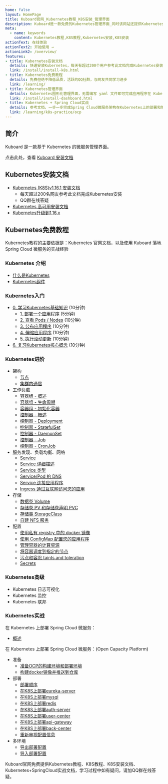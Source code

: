```yaml
---
home: false
layout: HomePage
title: Kuboard官网_Kubernetes教程_K8S安装_管理界面
description: Kuboard是一款免费的Kubernetes管理界面_同时该网站还提供Kubernetes安装文档_K8S_部署_入门_免费中文Kubernetes教程_以及在Kubernetes上部署SpringCloud的详细文档
meta:
  - name: keywords
    content: Kubernetes教程,K8S教程,Kubernetes安装,K8S安装
actionText: 在线体验
actionText2: 开始使用 →
actionLink2: /overview/
features:
- title: Kubernetes安装文档
  details: 快速安装Kubernetes，每天有超过200个用户参考此文档完成Kubernetes安装，碰到问题可QQ在线答疑
  link: /install/install-k8s.html
- title: Kubernetes免费教程
  details: 免费但绝不降低品质，活跃的QQ社群，与网友共同学习进步
  link: /learning/
- title: Kubernetes管理界面
  details: Kubernetes图形化管理界面，无需编写 yaml 文件即可完成应用程序在 Kubernetes 上的部署和维护
  link: /install/install-dashboard.html
- title: Kubernetes + Spring Cloud实战
  details: 参考文档，一步一步完成Spring Cloud微服务架构在Kubernetes上的部署和管理
  link: /learning/k8s-practice/ocp
---
```


## 简介

Kuboard 是一款基于 Kubernetes 的微服务管理界面。

点击此处，查看 [Kuboard 安装文档](https://kuboard.cn/install/install-dashboard.html)


## Kubernetes安装文档

* <a href="https://kuboard.cn/install/install-k8s.html" target="_blank">Kubernetes (K8S)v1.16.1 安装文档</a>
  * 每天超过200名网友参考此文档完成Kubernetes安装
  * QQ群在线答疑
* [Kubernetes 高可用安装文档](https://kuboard.cn/install/install-kubernetes.html)
* [Kubernetes升级到1.16.x](https://kuboard.cn/install/upgrade-k8s/1.15.x-1.16.x.html)

## Kubernetes免费教程

Kubernetes教程的主要依据是：Kubernetes 官网文档，以及使用 Kuboard 落地 Spring Cloud 微服务的实战经验

### **Kubernetes 介绍**

  * [什么是Kubernetes](https://kuboard.cn/learning/k8s-bg/what-is-k8s.html)
  * [Kubernetes组件](https://kuboard.cn/learning/k8s-bg/component.html)

### Kubernetes入门
  * [0. 学习Kubernetes基础知识](https://kuboard.cn/learning/k8s-basics/kubernetes-basics.html) (10分钟)
    * [1. 部署一个应用程序](https://kuboard.cn/learning/k8s-basics/deploy-app.html) (5分钟)
    * [2. 查看 Pods / Nodes](https://kuboard.cn/learning/k8s-basics/explore.html) (10分钟)
    * [3. 公布应用程序](https://kuboard.cn/learning/k8s-basics/expose.html) (10分钟)
    * [4. 伸缩应用程序](https://kuboard.cn/learning/k8s-basics/scale.html) (10分钟)
    * [5. 执行滚动更新](https://kuboard.cn/learning/k8s-basics/update.html) (10分钟)
  * [6. 复习Kubernetes核心概念](https://kuboard.cn/learning/k8s-basics/k8s-core-concepts.html) (10分钟)

### Kubernetes进阶
  * 架构
    * [节点](https://kuboard.cn/learning/k8s-bg/architecture/nodes.html)
    * [集群内通信](https://kuboard.cn/learning/k8s-bg/architecture/com.html)
  * 工作负载
    * [容器组 - 概述](https://kuboard.cn/learning/k8s-intermediate/workload/pod.html)
    * [容器组 - 生命周期](https://kuboard.cn/learning/k8s-intermediate/workload/pod-lifecycle.html)
    * [容器组 - 初始化容器](https://kuboard.cn/learning/k8s-intermediate/workload/init-container.html)
    * [控制器 - 概述](https://kuboard.cn/learning/k8s-intermediate/workload/workload.html)
    * [控制器 - Deployment](https://kuboard.cn/learning/k8s-intermediate/workload/wl-deployment/) 
    * [控制器 - StatefulSet](https://kuboard.cn/learning/k8s-intermediate/workload/wl-statefulset/) 
    * [控制器 - DaemonSet](https://kuboard.cn/learning/k8s-intermediate/workload/wl-daemonset/) 
    * [控制器 - Job](https://kuboard.cn/learning/k8s-intermediate/workload/wl-job/) 
    * [控制器 - CronJob](https://kuboard.cn/learning/k8s-intermediate/workload/wl-cronjob/) 
  * 服务发现、负载均衡、网络
    * [Service](https://kuboard.cn/learning/k8s-intermediate/service/service.html) 
    * [Service 详细描述](https://kuboard.cn/learning/k8s-intermediate/service/service-details.html)
    * [Service 类型](https://kuboard.cn/learning/k8s-intermediate/service/service-types.html)
    * [Service/Pod 的 DNS](https://kuboard.cn/learning/k8s-intermediate/service/dns.html) 
    * [Service 连接应用程序](https://kuboard.cn/learning/k8s-intermediate/service/connecting.html) 
    * [Ingress 通过互联网访问您的应用](https://kuboard.cn/learning/k8s-intermediate/service/ingress.html)
  * 存储
    * [数据卷 Volume](https://kuboard.cn/learning/k8s-intermediate/persistent/volume.html)
    * [存储卷 PV 和存储卷声明 PVC](https://kuboard.cn/learning/k8s-intermediate/persistent/pv.html)
    * [存储类 StorageClass](https://kuboard.cn/learning/k8s-intermediate/persistent/storage-class.html)
    * [自建 NFS 服务](https://kuboard.cn/learning/k8s-intermediate/persistent/nfs.html) 
  * 配置
    * [使用私有 registry 中的 docker 镜像](https://kuboard.cn/learning/k8s-intermediate/private-registry.html)
    * [使用 ConfigMap 配置您的应用程序](https://kuboard.cn/learning/k8s-intermediate/config/config-map.html)
    * [管理容器的计算资源](https://kuboard.cn/learning/k8s-intermediate/config/computing-resource.html) 
    * [将容器调度到指定的节点](https://kuboard.cn/learning/k8s-intermediate/config/assign-pod-node.html) 
    * [污点和容忍 taints and toleration](https://kuboard.cn/learning/k8s-intermediate/config/taints-toleration/) 
    * [Secrets](https://kuboard.cn/learning/k8s-intermediate/config/secrets/) 

### Kubernetes高级

  * Kubernetes 日志可视化
  * Kubernetes 监控
  * Kubernetes 联邦

### Kubernetes实战

在 Kubernetes 上部署 Spring Cloud 微服务：

* [概述](https://kuboard.cn/learning/k8s-practice/spring-cloud/)

在 Kubernetes 上部署 Spring Cloud 微服务：(Open Capacity Platform)

* 准备
  * [准备OCP的构建环境和部署环境](https://kuboard.cn/learning/k8s-practice/ocp/prepare.html)
  * [构建docker镜像并推送到仓库](https://kuboard.cn/learning/k8s-practice/ocp/build.html)
* 部署
  * [部署顺序](https://kuboard.cn/learning/k8s-practice/ocp/sequence.html)
  * [在K8S上部署eureka-server](https://kuboard.cn/learning/k8s-practice/ocp/eureka-server.html)
  * [在K8S上部署mysql](https://kuboard.cn/learning/k8s-practice/ocp/mysql.html)
  * [在K8S上部署redis](https://kuboard.cn/learning/k8s-practice/ocp/redis.html)
  * [在K8S上部署auth-server](https://kuboard.cn/learning/k8s-practice/ocp/auth-server.html)
  * [在K8S上部署user-center](https://kuboard.cn/learning/k8s-practice/ocp/user-center.html)
  * [在K8S上部署api-gateway](https://kuboard.cn/learning/k8s-practice/ocp/api-gateway.html)
  * [在K8S上部署back-center](https://kuboard.cn/learning/k8s-practice/ocp/back-center.html)
  * [重新审视配置信息](https://kuboard.cn/learning/k8s-practice/ocp/review.html)
* 多环境
  * [导出部署配置](https://kuboard.cn/learning/k8s-practice/ocp/export.html)
  * [导入部署配置](https://kuboard.cn/learning/k8s-practice/ocp/import.html)

Kuboard官网免费提供Kubernetes教程、K8S教程、K8S安装文档、Kubernetes+SpringCloud实战文档，学习过程中如有疑问，请加QQ群在线答疑。
